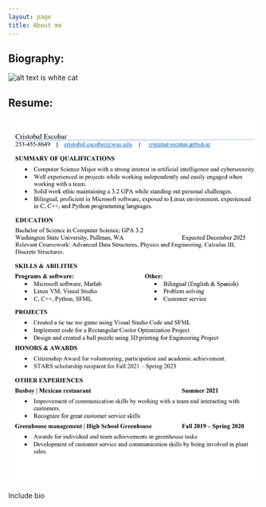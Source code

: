 ```yaml
---
layout: page 
title: About me
---
```


## Biography:
![alt text is white cat](https://github.com/cristobal-escobar/website/blob/main/PDFs/2023-05-21(3).png)

## Resume:
![alt text is white cat](https://github.com/cristobal-escobar/website/blob/main/PDFs/2023-05-21%20(2).png)

Include bio

